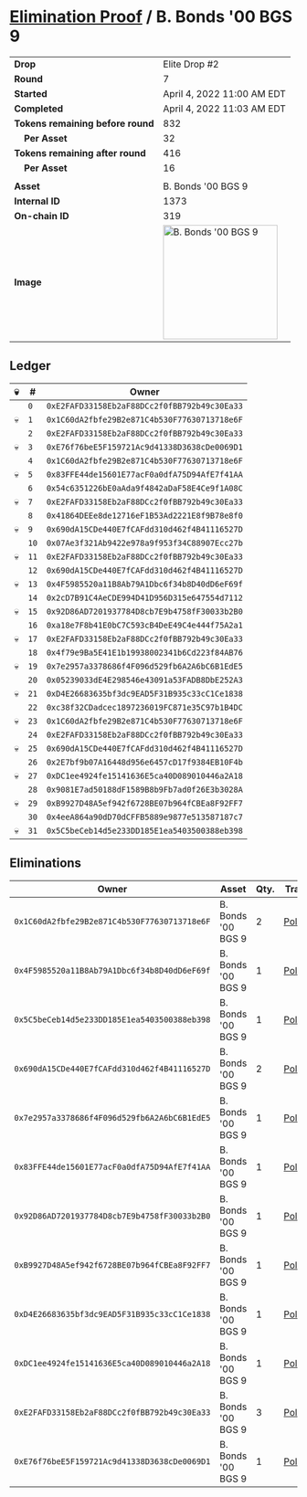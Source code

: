 # [Elimination Proof](./readme.md) / B. Bonds &#039;00 BGS 9

|||
|---|---|
| **Drop** | Elite Drop #2 |
| **Round** | 7 |
| **Started** | April 4, 2022 11:00 AM EDT |
| **Completed** | April 4, 2022 11:03 AM EDT |
| **Tokens remaining before round** | 832 |
| **&nbsp;&nbsp;&nbsp;&nbsp;Per Asset** | 32 |
| **Tokens remaining after round** | 416 |
| **&nbsp;&nbsp;&nbsp;&nbsp;Per Asset** | 16 |
| | |
| **Asset** | B. Bonds &#039;00 BGS 9 |
| **Internal ID** | 1373 |
| **On-chain ID** | 319 |
| **Image** | <img src="https://tcdn.blokpax.com/95e5eeed-5efe-46e0-a893-191a47626ec3/3aaccbc1b06041c457cbe802f8a4c1d8232aa61cf0bf91fe5ea4f56e2cb750be.png" height="200" alt="B. Bonds &#039;00 BGS 9" /> |

## Ledger

| 💀 | # | Owner |
| --- | --- | --- |
|  | `0` | `0xE2FAFD33158Eb2aF88DCc2f0fBB792b49c30Ea33` |
| 💀 | `1` | `0x1C60dA2fbfe29B2e871C4b530F77630713718e6F` |
|  | `2` | `0xE2FAFD33158Eb2aF88DCc2f0fBB792b49c30Ea33` |
| 💀 | `3` | `0xE76f76beE5F159721Ac9d41338D3638cDe0069D1` |
|  | `4` | `0x1C60dA2fbfe29B2e871C4b530F77630713718e6F` |
| 💀 | `5` | `0x83FFE44de15601E77acF0a0dfA75D94AfE7f41AA` |
|  | `6` | `0x54c6351226bE0aAda9f4842aDaF58E4Ce9f1A08C` |
| 💀 | `7` | `0xE2FAFD33158Eb2aF88DCc2f0fBB792b49c30Ea33` |
|  | `8` | `0x41864DEEe8de12716eF1B53Ad2221E8f9B78e8f0` |
| 💀 | `9` | `0x690dA15CDe440E7fCAFdd310d462f4B41116527D` |
|  | `10` | `0x07Ae3f321Ab9422e978a9f953f34C88907Ecc27b` |
| 💀 | `11` | `0xE2FAFD33158Eb2aF88DCc2f0fBB792b49c30Ea33` |
|  | `12` | `0x690dA15CDe440E7fCAFdd310d462f4B41116527D` |
| 💀 | `13` | `0x4F5985520a11B8Ab79A1Dbc6f34b8D40dD6eF69f` |
|  | `14` | `0x2cD7B91C4AeCDE994D41D956D315e647554d7112` |
| 💀 | `15` | `0x92D86AD7201937784D8cb7E9b4758fF30033b2B0` |
|  | `16` | `0xa18e7F8b41E0bC7C593cB4DeE49C4e444f75A2a1` |
| 💀 | `17` | `0xE2FAFD33158Eb2aF88DCc2f0fBB792b49c30Ea33` |
|  | `18` | `0x4f79e9Ba5E41E1b19938002341b6Cd223f84AB76` |
| 💀 | `19` | `0x7e2957a3378686f4F096d529fb6A2A6bC6B1EdE5` |
|  | `20` | `0x05239033dE4E298546e43091a53FADB8DbE252A3` |
| 💀 | `21` | `0xD4E26683635bf3dc9EAD5F31B935c33cC1Ce1838` |
|  | `22` | `0xc38f32CDadcec1897236019FC871e35C97b1B4DC` |
| 💀 | `23` | `0x1C60dA2fbfe29B2e871C4b530F77630713718e6F` |
|  | `24` | `0xE2FAFD33158Eb2aF88DCc2f0fBB792b49c30Ea33` |
| 💀 | `25` | `0x690dA15CDe440E7fCAFdd310d462f4B41116527D` |
|  | `26` | `0x2E7bf9b07A16448d956e6457cD17f9384EB10F4b` |
| 💀 | `27` | `0xDC1ee4924fe15141636E5ca40D089010446a2A18` |
|  | `28` | `0x9081E7ad50188dF1589B8b9Fb7ad0f26E3b3028A` |
| 💀 | `29` | `0xB9927D48A5ef942f6728BE07b964fCBEa8F92FF7` |
|  | `30` | `0x4eeA864a90dD70dCFFB5889e9877e513587187c7` |
| 💀 | `31` | `0x5C5beCeb14d5e233DD185E1ea5403500388eb398` |


## Eliminations

| Owner | Asset | Qty. | Transaction |
| --- | --- | --- | --- |
| `0x1C60dA2fbfe29B2e871C4b530F77630713718e6F` | B. Bonds '00 BGS 9 | 2 | [Polygonscan](https://polygonscan.com/tx/0x37b3427b1f2e4e7bf011505e0b221e4301f1fcd17d5455ecb28836a494ba14d8) |
| `0x4F5985520a11B8Ab79A1Dbc6f34b8D40dD6eF69f` | B. Bonds '00 BGS 9 | 1 | [Polygonscan](https://polygonscan.com/tx/0xdbc04ddd35f8418b8a319b53afb30e6e1e17f7f779168b3303637a2b0b2b891c) |
| `0x5C5beCeb14d5e233DD185E1ea5403500388eb398` | B. Bonds '00 BGS 9 | 1 | [Polygonscan](https://polygonscan.com/tx/0x9aacf34597ee922df7b503f6cc0cc3a37c04698447a5db13e61d80e765e9ee81) |
| `0x690dA15CDe440E7fCAFdd310d462f4B41116527D` | B. Bonds '00 BGS 9 | 2 | [Polygonscan](https://polygonscan.com/tx/0x10f11e691995004e068ee6989b1bafceb5e454750da4bcc95ae8ac7fc412373d) |
| `0x7e2957a3378686f4F096d529fb6A2A6bC6B1EdE5` | B. Bonds '00 BGS 9 | 1 | [Polygonscan](https://polygonscan.com/tx/0x3d555a4f90eba489401c25a060dcf36490de024946c8f3dc64115cec6252d1fc) |
| `0x83FFE44de15601E77acF0a0dfA75D94AfE7f41AA` | B. Bonds '00 BGS 9 | 1 | [Polygonscan](https://polygonscan.com/tx/0x6dd5b962be7ed26ae3530750e4b51d093952559b447759051a4e99da88606cf4) |
| `0x92D86AD7201937784D8cb7E9b4758fF30033b2B0` | B. Bonds '00 BGS 9 | 1 | [Polygonscan](https://polygonscan.com/tx/0x5a1edae213afab2a8db2f31cd01c5c2ecaf5b67f3bb0bcdb2a07df1c75dc6e3e) |
| `0xB9927D48A5ef942f6728BE07b964fCBEa8F92FF7` | B. Bonds '00 BGS 9 | 1 | [Polygonscan](https://polygonscan.com/tx/0xde0f4dd83828586a5ae12c7019ec0f61390a118053e110bcbfe1dc45f74ee378) |
| `0xD4E26683635bf3dc9EAD5F31B935c33cC1Ce1838` | B. Bonds '00 BGS 9 | 1 | [Polygonscan](https://polygonscan.com/tx/0x3d083f2eafc2266e48a6a178fea92fd963c957c083bb4d144ab0cbe628dd481a) |
| `0xDC1ee4924fe15141636E5ca40D089010446a2A18` | B. Bonds '00 BGS 9 | 1 | [Polygonscan](https://polygonscan.com/tx/0x8873655b3de83456ff82bcf5c47045bcf64bf2c93dce054c8b914cbb50734726) |
| `0xE2FAFD33158Eb2aF88DCc2f0fBB792b49c30Ea33` | B. Bonds '00 BGS 9 | 3 | [Polygonscan](https://polygonscan.com/tx/0x667df03a8161338ef0bbc1fef582ea70b8a0a84a50b23b55e9f81f8f2d68fbcc) |
| `0xE76f76beE5F159721Ac9d41338D3638cDe0069D1` | B. Bonds '00 BGS 9 | 1 | [Polygonscan](https://polygonscan.com/tx/0xd1b8bc18fe9f287e9785be67a8790548f34907f4792f7d3d60cf1d5a702edd52) |
